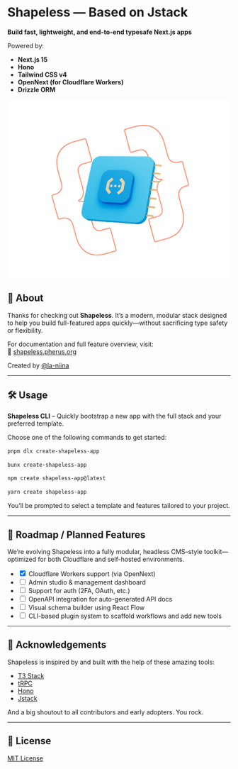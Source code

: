 # Shapeless — Based on Jstack  
**Build fast, lightweight, and end-to-end typesafe Next.js apps**

Powered by:
- **Next.js 15**
- **Hono**
- **Tailwind CSS v4**
- **OpenNext (for Cloudflare Workers)**
- **Drizzle ORM**

![Project Thumbnail](./presenetation.png)

## 🚀 About

Thanks for checking out **Shapeless**. It’s a modern, modular stack designed to help you build full-featured apps quickly—without sacrificing type safety or flexibility.

For documentation and full feature overview, visit:  
🔗 [shapeless.pherus.org](https://shapeless.pherus.org/)

Created by [@la-niina](https://github.com/la-niina)

---

## 🛠 Usage

**Shapeless CLI** – Quickly bootstrap a new app with the full stack and your preferred template.

Choose one of the following commands to get started:

```bash
pnpm dlx create-shapeless-app
````

```bash
bunx create-shapeless-app
```

```bash
npm create shapeless-app@latest
```

```bash
yarn create shapeless-app
```

You’ll be prompted to select a template and features tailored to your project.

---

## 🧩 Roadmap / Planned Features

We’re evolving Shapeless into a fully modular, headless CMS–style toolkit—optimized for both Cloudflare and self-hosted environments.

* <input type="checkbox" checked /> Cloudflare Workers support (via OpenNext)
* <input type="checkbox" />  Admin studio & management dashboard
* <input type="checkbox" /> Support for auth (2FA, OAuth, etc.)
* <input type="checkbox" /> OpenAPI integration for auto-generated API docs
* <input type="checkbox" /> Visual schema builder using React Flow
* <input type="checkbox" /> CLI-based plugin system to scaffold workflows and add new tools

---

## 🙌 Acknowledgements

Shapeless is inspired by and built with the help of these amazing tools:

* [T3 Stack](https://github.com/t3-oss/create-t3-app)
* [tRPC](https://trpc.io/)
* [Hono](https://hono.dev/)
* [Jstack](https://jstack.app/)

And a big shoutout to all contributors and early adopters. You rock.

---

## 📄 License

[MIT License](https://choosealicense.com/licenses/mit/)
